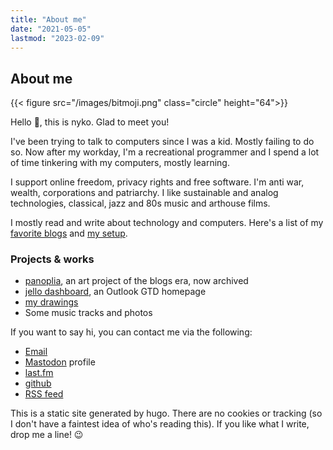 ```yaml
---
title: "About me"
date: "2021-05-05"
lastmod: "2023-02-09"
---
```


## About me

{{< figure src="/images/bitmoji.png" class="circle"  height="64">}}

Hello 👋, this is nyko. Glad to meet you!
                                                                                                        
I've been trying to talk to computers since I was a kid. Mostly failing to do so.
Now after my workday, I'm a recreational programmer and I spend a lot of time tinkering with my computers, mostly learning.
                                                                                                        
I support online freedom, privacy rights and free software. I'm anti war, wealth, corporations and patriarchy.
I like sustainable and analog technologies, classical, jazz and 80s music and arthouse films. 

I mostly read and write about technology and computers. Here's a list of my [favorite blogs](../other/blogroll) and [my setup](../other/mysetup).

### Projects & works
* [panoplia](https://panoplia.wordpress.com), an art project of the blogs era, now archived
* [jello dashboard](https://github.com/nicksiv/jello-dashboard), an Outlook GTD homepage
* [my drawings](/notes/gallery)
* Some music tracks  and photos

If you want to say hi, you can contact me via the following:

- [Email](mailto:nicksiv@disroot.org)
- [Mastodon](https://octodon.social/@nicksiv) profile
- [last.fm](https://www.last.fm/user/nicksiv)
- [github](https://github.com/nicksiv/)
- [RSS feed](https://indict.us/index.xml)

This is a static site generated by hugo. There are no cookies or tracking (so I don't have a faintest idea of who's reading this). 
If you like what I write, drop me a line! 😉
